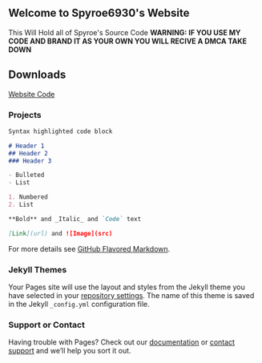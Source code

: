 ## Welcome to Spyroe6930's Website

This Will Hold all of Spyroe's Source Code 
**WARNING: IF YOU USE MY CODE AND BRAND IT AS YOUR OWN YOU WILL RECIVE A DMCA TAKE DOWN**


## Downloads
[Website Code](https://github.com/xSpyroex/Spyroe.git)

### Projects

```markdown
Syntax highlighted code block

# Header 1
## Header 2
### Header 3

- Bulleted
- List

1. Numbered
2. List

**Bold** and _Italic_ and `Code` text

[Link](url) and ![Image](src)
```

For more details see [GitHub Flavored Markdown](https://guides.github.com/features/mastering-markdown/).

### Jekyll Themes

Your Pages site will use the layout and styles from the Jekyll theme you have selected in your [repository settings](https://github.com/xSpyroex/Spyroe/settings). The name of this theme is saved in the Jekyll `_config.yml` configuration file.

### Support or Contact

Having trouble with Pages? Check out our [documentation](https://help.github.com/categories/github-pages-basics/) or [contact support](https://github.com/contact) and we’ll help you sort it out.
